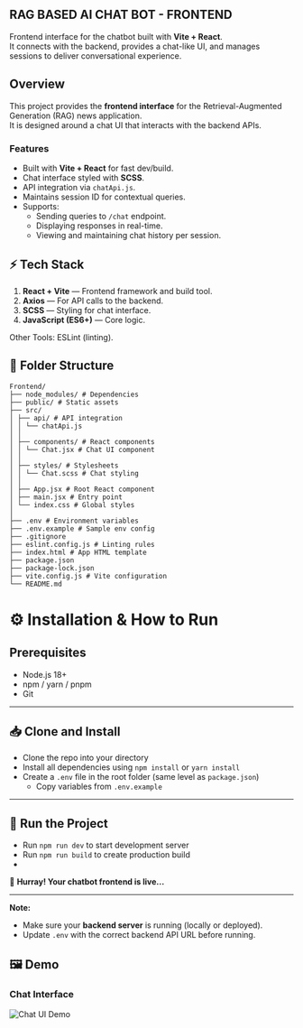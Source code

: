 ## RAG BASED AI CHAT BOT - FRONTEND

Frontend interface for the chatbot built with **Vite + React**.  
It connects with the backend, provides a chat-like UI, and manages sessions to deliver conversational experience.

## Overview

This project provides the **frontend interface** for the Retrieval-Augmented Generation (RAG) news application.  
It is designed around a chat UI that interacts with the backend APIs.

### Features
- Built with **Vite + React** for fast dev/build.  
- Chat interface styled with **SCSS**.  
- API integration via `chatApi.js`.  
- Maintains session ID for contextual queries.  
- Supports:
  - Sending queries to `/chat` endpoint.  
  - Displaying responses in real-time.  
  - Viewing and maintaining chat history per session.  

## ⚡ Tech Stack

1. **React + Vite** — Frontend framework and build tool.  
2. **Axios** — For API calls to the backend.  
3. **SCSS** — Styling for chat interface.  
4. **JavaScript (ES6+)** — Core logic.  

Other Tools: ESLint (linting).  

## 📂 Folder Structure
```
Frontend/
├── node_modules/ # Dependencies
├── public/ # Static assets
├── src/
│ ├── api/ # API integration
│ │ └── chatApi.js
│ │
│ ├── components/ # React components
│ │ └── Chat.jsx # Chat UI component
│ │
│ ├── styles/ # Stylesheets
│ │ └── Chat.scss # Chat styling
│ │
│ ├── App.jsx # Root React component
│ ├── main.jsx # Entry point
│ └── index.css # Global styles
│
├── .env # Environment variables
├── .env.example # Sample env config
├── .gitignore
├── eslint.config.js # Linting rules
├── index.html # App HTML template
├── package.json
├── package-lock.json
├── vite.config.js # Vite configuration
└── README.md

```


# ⚙️ Installation & How to Run

## Prerequisites
- Node.js 18+  
- npm / yarn / pnpm  
- Git  

---

## 📥 Clone and Install 

- Clone the repo into your directory  
- Install all dependencies using `npm install` or `yarn install`  
- Create a `.env` file in the root folder (same level as `package.json`)  
  - Copy variables from `.env.example`  
  

---

## 🚀 Run the Project  

- Run `npm run dev` to start development server  
- Run `npm run build` to create production build  
-  

🎉 **Hurray! Your chatbot frontend is live...**

---

**Note:**  
- Make sure your **backend server** is running (locally or deployed).  
- Update `.env` with the correct backend API URL before running.

## 🖼️ Demo

### Chat Interface
![Chat UI Demo](./screenshots/chat-ui.png)
